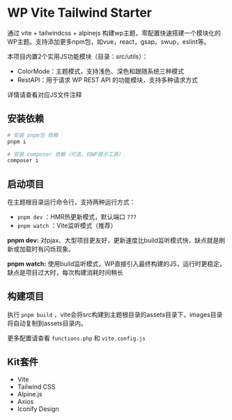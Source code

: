 # WP Vite Tailwind Starter

通过 vite + tailwindcss + alpinejs 构建wp主题，零配置快速搭建一个模块化的WP主题。支持添加更多npm包，如vue，react，gsap，swup，eslint等。

本项目内置2个实用JS功能模块（目录：src/utils）：

- ColorMode：主题模式，支持浅色、深色和跟随系统三种模式
- RestAPI：用于请求 WP REST API 的功能模块，支持多种请求方式

详情请查看对应JS文件注释

## 安装依赖

```bash
# 安装 pnpm包 依赖
pnpm i

# 安装 composer 依赖（可选，仅WP提示工具）
composer i
```

## 启动项目

在主题根目录运行命令行，支持两种运行方式：

- `pnpm dev` ：HMR热更新模式，默认端口 `777`
- `pnpm watch` ：Vite监听模式（推荐）

**pnpm dev:** 对pjax、大型项目更友好，更新速度比build监听模式快，缺点就是刷新或加载时有闪烁现象。

**pnpm watch:** 使用build监听模式，WP直接引入最终构建的JS，运行时更稳定，缺点是项目过大时，每次构建消耗时间稍长

## 构建项目

执行 `pnpm build` ，vite会将src构建到主题根目录的assets目录下，images目录将自动复制到assets目录内。

更多配置请查看 `functions.php` 和 `vite.config.js`

## Kit套件

- Vite
- Tailwind CSS
- Alpine.js
- Axios
- Iconify Design
